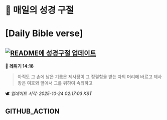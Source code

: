 # 🙏 매일의 성경 구절
# [Daily Bible verse]
## [![README에 성경구절 업데이트](https://github.com/DONGSUKA/first_test/actions/workflows/update-readme-bible.yml/badge.svg)](https://github.com/DONGSUKA/first_test/actions/workflows/update-readme-bible.yml)
<!-- START_BIBLE_VERSE -->
📖 **레위기 14:18**
> 아직도 그 손에 남은 기름은 제사장이 그 정결함을 받는 자의 머리에 바르고 제사장은 여호와 앞에서 그를 위하여 속죄하고

🕊️ _업데이트 시각: 2025-10-24 02:17:03 KST_
  <!-- END_BIBLE_VERSE -->
## GITHUB_ACTION
